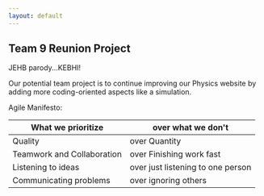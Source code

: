 ```yaml
---
layout: default
---
```


## Team 9 Reunion Project
JEHB parody...KEBHI!

Our potential team project is to continue improving our Physics website by adding more coding-oriented aspects like a simulation. 

Agile Manifesto:

| What we prioritize| over what we don't |
| ------------- | ------------- |
| Quality| over Quantity |
| Teamwork and Collaboration | over Finishing work fast |
| Listening to ideas  | over just listening to one person |
| Communicating problems  | over ignoring others |
